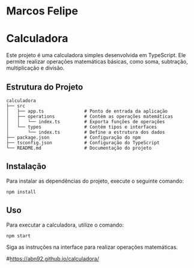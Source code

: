 # Marcos Felipe
# Calculadora

Este projeto é uma calculadora simples desenvolvida em TypeScript. Ele permite realizar operações matemáticas básicas, como soma, subtração, multiplicação e divisão.

## Estrutura do Projeto

```
calculadora
├── src
│   ├── app.ts               # Ponto de entrada da aplicação
│   ├── operations           # Contém as operações matemáticas
│   │   └── index.ts         # Exporta funções de operações
│   └── types                # Contém tipos e interfaces
│       └── index.ts         # Define a estrutura dos dados
├── package.json             # Configuração do npm
├── tsconfig.json            # Configuração do TypeScript
└── README.md                # Documentação do projeto
```

## Instalação

Para instalar as dependências do projeto, execute o seguinte comando:

```
npm install
```

## Uso

Para executar a calculadora, utilize o comando:

```
npm start
```

Siga as instruções na interface para realizar operações matemáticas.

#https://abn92.github.io/calculadora/
